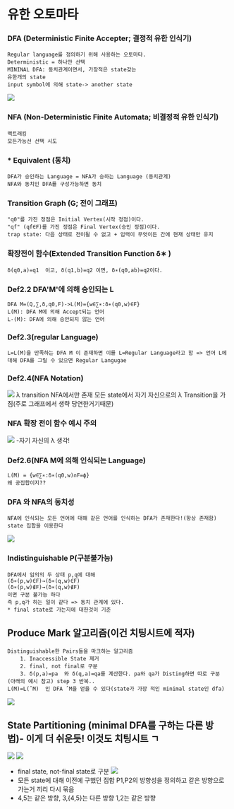 # 유한 오토마타

### DFA (Deterministic Finite Accepter; 결정적 유한 인식기)
    Regular language를 정의하기 위해 사용하는 오토마타.
    Deterministic = 하나만 선택
    MININAL DFA: 동치관계이면서, 가장적은 state갖는
    유한개의 state
    input symbol에 의해 state-> another state
![](./img/5.png)



### NFA (Non-Deterministic Finite Automata; 비결정적 유한 인식기)
    백트래킹
    모든가능선 선택 시도

### * Equivalent (동치)
    DFA가 승인하는 Language = NFA가 승하는 Language (동치관계)
    NFA와 동치인 DFA를 구성가능하면 동치

### Transition Graph (G; 전이 그래프)
    "q0"를 가진 정점은 Initial Vertex(시작 정점)이다.
    "qf" (qf∈F)를 가진 정점은 Final Vertex(승인 정점)이다.
    trap state: 다음 상태로 전이될 수 없고 + 입력이 무엇이든 간에 현재 상태만 유지

### 확장전이 함수(Extended Transition Function δ∗ )
    δ(q0,a)=q1  이고, δ(q1,b)=q2 이면, δ∗(q0,ab)=q2이다.

### Def2.2 DFA'M'에 의해 승인되는 L
    DFA M=(Q,∑,δ,q0,F)->L(M)={w∈∑∗:δ∗(q0,w)∈F}
    L(M): DFA M에 의해 Accept되는 언어
    L-(M): DFA에 의해 승안되지 않는 언어

### Def2.3(regular Language)
    L=L(M)을 만족하는 DFA M 이 존재하면 이를 L=Regular Language라고 함 => 언어 L에 대해 DFA를 그릴 수 있으면 Regular Langugae

### Def2.4(NFA Notation)
![](./img/6.png)
    λ transition
        NFA에서만 존재
        모든 state에서 자기 자신으로의 λ Transition을 가짐(주로 그래프에서 생략 당연한거기때문)

### NFA 확장 전이 함수 예시 주의
![](./img/7.png)
-자기 자신의 λ 생각!

### Def2.6(NFA M에 의해 인식되는 Language)
    L(M) = {w∈∑∗:δ∗(q0,w)∩F=ϕ}
    왜 공집합이지??

### DFA 와 NFA의 동치성
    NFA에 인식되는 모든 언어에 대해 같은 언어를 인식하는 DFA가 존재한다!(항상 존재함)
    state 집합을 이용한다
![](./img/8.png)


### Indistinguishable P(구분불가능)
    DFA에서 임의의 두 상태 p,q에 대해
    (δ∗(p,w)∈F)→(δ∗(q,w)∈F)
    (δ∗(p,w)∉F)→(δ∗(q,w)∉F)
    이면 구분 불가능 하다
    즉 p,q가 하는 일이 같다 => 동치 관계에 있다.
    * final state로 가는지에 대한것이 기준

## Produce Mark 알고리즘(이건 치팅시트에 적자)
    Distinguishable한 Pairs들을 마크하는 알고리즘
        1. Inaccessible State 제거
        2. final, not final로 구분
        3. δ(p,a)=pa  와 δ(q,a)=qa를 계산한다. pa와 qa가 Disting하면 따로 구분 (아래의 예시 참고) step 3 반복..
    L(M)=L(ˆM)  인 DFA ˆM을 얻을 수 있다(state가 가장 적인 minimal state인 dfa)
![](./img/9.png)

## State Partitioning (minimal DFA를 구하는 다른 방법)- 이게 더 쉬운듯! 이것도 치팅시트 ㄱ
![](./img/10.png)
![](./img/11.png)
- final state, not-final state로 구분
![](./img/12.png)
- 모든 state에 대해 이전에 구했던 집합 P1,P2의 방향성을 정의하고 같은 방향으로 가는거 끼리 다시 묶음
- 4,5는 같은 방향, 3,{4,5}는 다른 방향 1,2는 같은 방향 

